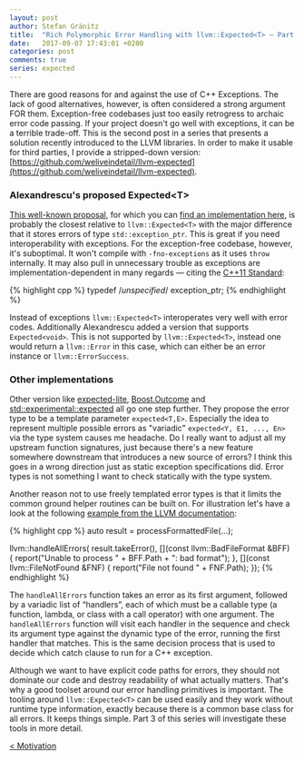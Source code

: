 ```yaml
---
layout: post
author: Stefan Gränitz
title:  "Rich Polymorphic Error Handling with llvm::Expected<T> — Part 2"
date:   2017-09-07 17:43:01 +0200
categories: post
comments: true
series: expected
--- 
```


There are good reasons for and against the use of C++ Exceptions. The lack of good alternatives, however, is often considered a strong argument FOR them. Exception-free codebases just too easily retrogress to archaic error code passing. If your project doesn't go well with exceptions, it can be a terrible trade-off. This is the second post in a series that presents a solution recently introduced to the LLVM libraries. In order to make it usable for third parties, I provide a stripped-down version:
[https://github.com/weliveindetail/llvm-expected](https://github.com/weliveindetail/llvm-expected).

### Alexandrescu's proposed Expected&lt;T&gt;

[This well-known proposal](https://onedrive.live.com/?cid=F1B8FF18A2AEC5C5&id=F1B8FF18A2AEC5C5%211158&parId=root&o=OneUp), for which you can [find an implementation here](https://github.com/martinmoene/spike-expected/tree/master/alexandrescu), is probably the closest relative to `llvm::Expected<T>` with the major difference that it stores errors of type `std::exception_ptr`. This is great if you need interoperability with exceptions. For the exception-free codebase, however, it's suboptimal. It won't compile with `-fno-exceptions` as it uses `throw` internally. It may also pull in unnecessary trouble as exceptions are implementation-dependent in many regards — citing the [C++11 Standard](http://en.cppreference.com/w/cpp/error/exception_ptr):

{% highlight cpp %}
typedef /*unspecified*/ exception_ptr;
{% endhighlight %}

Instead of exceptions `llvm::Expected<T>` interoperates very well with error codes. Additionally Alexandrescu added a version that supports `Expected<void>`. This is not supported by `llvm::Expected<T>`, instead one would return a `llvm::Error` in this case, which can either be an error instance or `llvm::ErrorSuccess`.

### Other implementations

Other version like [expected-lite](https://github.com/martinmoene/expected-lite), [Boost.Outcome](https://ned14.github.io/outcome/) and [std::experimental::expected](http://www.open-std.org/jtc1/sc22/wg21/docs/papers/2017/p0323r2.pdf) all go one step further. They propose the error type to be a template parameter `expected<T,E>`. Especially the idea to represent multiple possible errors as "variadic" `expected<Y, E1, ..., En>` via the type system causes me headache. Do I really want to adjust all my upstream function signatures, just because there's a new feature somewhere downstream that introduces a new source of errors? I think this goes in a wrong direction just as static exception specifications did. Error types is not something I want to check statically with the type system.

Another reason not to use freely templated error types is that it limits the common ground helper routines can be built on. For illustration let's have a look at the following [example from the LLVM documentation](https://llvm.org/docs/ProgrammersManual.html#recoverable-errors):

{% highlight cpp %}
auto result = processFormattedFile(...);

llvm::handleAllErrors(
  result.takeError(),
  [](const llvm::BadFileFormat &BFF) {
    report("Unable to process " + BFF.Path + ": bad format");
  },
  [](const llvm::FileNotFound &FNF) {
    report("File not found " + FNF.Path);
  });
{% endhighlight %}

The `handleAllErrors` function takes an error as its first argument, followed by a variadic list of “handlers”, each of which must be a callable type (a function, lambda, or class with a call operator) with one argument. The `handleAllErrors` function will visit each handler in the sequence and check its argument type against the dynamic type of the error, running the first handler that matches. This is the same decision process that is used to decide which catch clause to run for a C++ exception.

Although we want to have explicit code paths for errors, they should not dominate our code and destroy readability of what actually matters. That's why a good toolset around our error handling primitives is important. 
The tooling around `llvm::Expected<T>` can be used easily and they work without runtime type information, exactly because there is a common base class for all errors. It keeps things simple. Part 3 of this series will investigate these tools in more detail.

<a style="float: left;" href="/blog/post/2017/09/06/llvm-expected-basics.html">&lt; Motivation</a>
<br>
